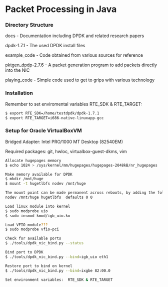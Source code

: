 # Packet Processing in Java

### Directory Structure
docs - Documentation including DPDK and related research papers

dpdk-1.7.1 - The used DPDK install files

example_code - Code obtained from various sources for reference

pktgen_dpdp-2.7.6 - A packet generation program to add packets directly into the NIC

playing_code - Simple code used to get to grips with various technology

### Installation
Remember to set enviromental variables RTE_SDK & RTE_TARGET:
```sh
$ export RTE_SDK=/home/testdpdk/dpdk-1.7.1
$ export RTE_TARGET=i686-native-linuxapp-gcc
```

### Setup for Oracle VirtualBoxVM
Bridged Adapter: Intel PRO/1000 MT Desktop (82540EM)

Required packages: git, hwloc, virtualbox-guest-dkms, vim

```sh
Allocate hugepages memory
$ echo 1024 > /sys/kernel/mm/hugepages/hugepages-2048kB/nr_hugepages

Make memory available for DPDK
$ mkdir /mnt/huge
$ mount -t hugetlbfs nodev /mnt/huge

The mount point can be made permanent across reboots, by adding the following line to the /etc/fstab file:
nodev /mnt/huge hugetlbfs  defaults 0 0

Load linux module into kernel
$ sudo modprobe uio
$ sudo insmod kmod/igb_uio.ko

Load VFIO module???
$ sudo modprobe vfio-pci

Check for available ports
$ ./tools/dpdk_nic_bind.py --status

Bind port to DPDK
$ ./tools/dpdk_nic_bind.py --bind=igb_uio eth1

Restore port to bind on kernel
$ ./tools/dpdk_nic_bind.py --bind=ixgbe 82:00.0

Set environment variables:  RTE_SDK & RTE_TARGET
```
